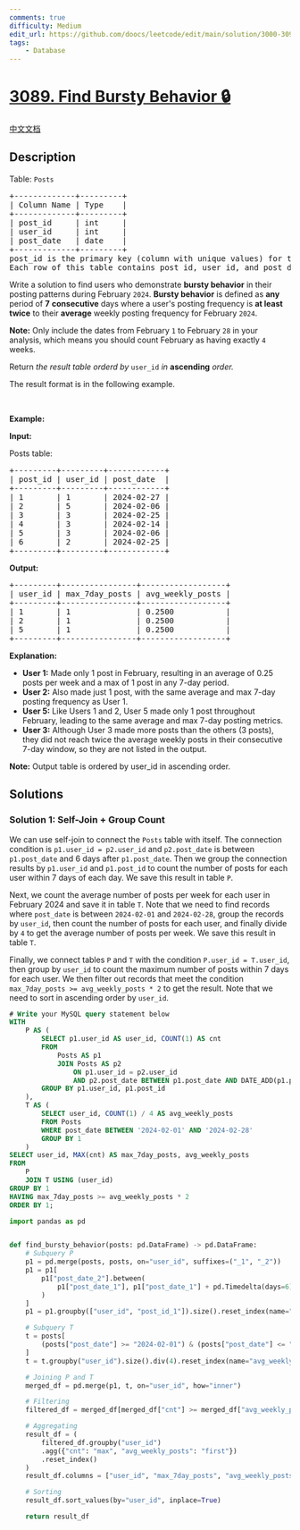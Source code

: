 ```yaml
---
comments: true
difficulty: Medium
edit_url: https://github.com/doocs/leetcode/edit/main/solution/3000-3099/3089.Find%20Bursty%20Behavior/README_EN.md
tags:
    - Database
---
```


<!-- problem:start -->

# [3089. Find Bursty Behavior 🔒](https://leetcode.com/problems/find-bursty-behavior)

[中文文档](/solution/3000-3099/3089.Find%20Bursty%20Behavior/README.md)

## Description

<p>Table: <code>Posts</code></p>

<pre>
+-------------+---------+
| Column Name | Type    |
+-------------+---------+
| post_id     | int     |
| user_id     | int     |
| post_date   | date    |
+-------------+---------+
post_id is the primary key (column with unique values) for this table.
Each row of this table contains post_id, user_id, and post_date.
</pre>

<p>Write a solution to find users who demonstrate <strong>bursty behavior</strong> in their posting patterns during February <code>2024</code>. <strong>Bursty behavior</strong> is defined as <strong>any</strong> period of <strong>7</strong> <strong>consecutive</strong> days where a user&#39;s posting frequency is <strong>at least twice</strong> to their <strong>average</strong> weekly posting frequency for February <code>2024</code>.</p>

<p><strong>Note:</strong> Only include the dates from February <code>1</code> to February <code>28</code> in your analysis, which means you should count February as having exactly <code>4</code> weeks.</p>

<p>Return <em>the result table orderd by </em><code>user_id</code><em> in </em><strong>ascending</strong><em> order.</em></p>

<p>The result format is in the following example.</p>

<p>&nbsp;</p>
<p><strong class="example">Example:</strong></p>

<div class="example-block">
<p><strong>Input:</strong></p>

<p>Posts table:</p>

<pre class="example-io">
+---------+---------+------------+
| post_id | user_id | post_date  |
+---------+---------+------------+
| 1       | 1       | 2024-02-27 |
| 2       | 5       | 2024-02-06 |
| 3       | 3       | 2024-02-25 |
| 4       | 3       | 2024-02-14 |
| 5       | 3       | 2024-02-06 |
| 6       | 2       | 2024-02-25 |
+---------+---------+------------+
</pre>

<p><strong>Output:</strong></p>

<pre class="example-io">
+---------+----------------+------------------+
| user_id | max_7day_posts | avg_weekly_posts |
+---------+----------------+------------------+
| 1       | 1              | 0.2500           |
| 2       | 1              | 0.2500           |
| 5       | 1              | 0.2500           |
+---------+----------------+------------------+
</pre>

<p><strong>Explanation:</strong></p>

<ul>
	<li><strong>User 1:</strong> Made only 1 post in February, resulting in an average of 0.25 posts per week and a max of 1 post in any 7-day period.</li>
	<li><strong>User 2:</strong> Also made just 1 post, with the same average and max 7-day posting frequency as User 1.</li>
	<li><strong>User 5:</strong> Like Users 1 and 2, User 5 made only 1 post throughout February, leading to the same average and max 7-day posting metrics.</li>
	<li><strong>User 3:</strong> Although User 3 made more posts than the others (3 posts), they did not reach twice the average weekly posts in their consecutive 7-day window, so they are not listed in the output.</li>
</ul>

<p><b>Note:</b> Output table is ordered by user_id in ascending order.</p>
</div>

## Solutions

<!-- solution:start -->

### Solution 1: Self-Join + Group Count

We can use self-join to connect the `Posts` table with itself. The connection condition is `p1.user_id = p2.user_id` and `p2.post_date` is between `p1.post_date` and 6 days after `p1.post_date`. Then we group the connection results by `p1.user_id` and `p1.post_id` to count the number of posts for each user within 7 days of each day. We save this result in table `P`.

Next, we count the average number of posts per week for each user in February 2024 and save it in table `T`. Note that we need to find records where `post_date` is between `2024-02-01` and `2024-02-28`, group the records by `user_id`, then count the number of posts for each user, and finally divide by `4` to get the average number of posts per week. We save this result in table `T`.

Finally, we connect tables `P` and `T` with the condition `P.user_id = T.user_id`, then group by `user_id` to count the maximum number of posts within 7 days for each user. We then filter out records that meet the condition `max_7day_posts >= avg_weekly_posts * 2` to get the result. Note that we need to sort in ascending order by `user_id`.

<!-- tabs:start -->

```sql
# Write your MySQL query statement below
WITH
    P AS (
        SELECT p1.user_id AS user_id, COUNT(1) AS cnt
        FROM
            Posts AS p1
            JOIN Posts AS p2
                ON p1.user_id = p2.user_id
                AND p2.post_date BETWEEN p1.post_date AND DATE_ADD(p1.post_date, INTERVAL 6 DAY)
        GROUP BY p1.user_id, p1.post_id
    ),
    T AS (
        SELECT user_id, COUNT(1) / 4 AS avg_weekly_posts
        FROM Posts
        WHERE post_date BETWEEN '2024-02-01' AND '2024-02-28'
        GROUP BY 1
    )
SELECT user_id, MAX(cnt) AS max_7day_posts, avg_weekly_posts
FROM
    P
    JOIN T USING (user_id)
GROUP BY 1
HAVING max_7day_posts >= avg_weekly_posts * 2
ORDER BY 1;
```

```python
import pandas as pd


def find_bursty_behavior(posts: pd.DataFrame) -> pd.DataFrame:
    # Subquery P
    p1 = pd.merge(posts, posts, on="user_id", suffixes=("_1", "_2"))
    p1 = p1[
        p1["post_date_2"].between(
            p1["post_date_1"], p1["post_date_1"] + pd.Timedelta(days=6)
        )
    ]
    p1 = p1.groupby(["user_id", "post_id_1"]).size().reset_index(name="cnt")

    # Subquery T
    t = posts[
        (posts["post_date"] >= "2024-02-01") & (posts["post_date"] <= "2024-02-28")
    ]
    t = t.groupby("user_id").size().div(4).reset_index(name="avg_weekly_posts")

    # Joining P and T
    merged_df = pd.merge(p1, t, on="user_id", how="inner")

    # Filtering
    filtered_df = merged_df[merged_df["cnt"] >= merged_df["avg_weekly_posts"] * 2]

    # Aggregating
    result_df = (
        filtered_df.groupby("user_id")
        .agg({"cnt": "max", "avg_weekly_posts": "first"})
        .reset_index()
    )
    result_df.columns = ["user_id", "max_7day_posts", "avg_weekly_posts"]

    # Sorting
    result_df.sort_values(by="user_id", inplace=True)

    return result_df
```

<!-- tabs:end -->

<!-- solution:end -->

<!-- problem:end -->
